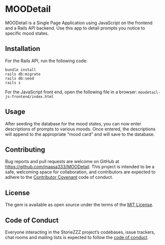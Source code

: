 # MOODetail

MOODetail is a Single Page Application using JavaScript on the frontend and a Rails API backend. Use this app to detail prompts you notice to specific mood states. 

## Installation

For the Rails API, run the following code: 

```cd moodetail-api
bundle install
rails db:migrate
rails db:seed
rails s
```
For the JavaScript front end, open the following file in a browser: `moodetail-js-frontend/index.html`

## Usage

After seeding the database for the mood states, you can now enter descriptions of prompts to various moods.  Once entered, the descriptions will append to the appropriate "mood card" and will save to the database. 

## Contributing

Bug reports and pull requests are welcome on GitHub at https://github.com/maasa333/MOODetail. This project is intended to be a safe, welcoming space for collaboration, and contributors are expected to adhere to the [Contributor Covenant](http://contributor-covenant.org) code of conduct.

## License

The gem is available as open source under the terms of the [MIT License](https://opensource.org/licenses/MIT).

## Code of Conduct

Everyone interacting in the StorieZZZ project’s codebases, issue trackers, chat rooms and mailing lists is expected to follow the [code of conduct](https://github.com/maasa333/MOODetail/blob/master/CODE_OF_CONDUCT.md).